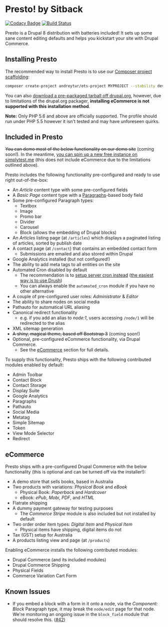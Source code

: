 # Presto! by Sitback

[![Codacy Badge](https://api.codacy.com/project/badge/Grade/3ca20fbf911a42debffcaccaffffefce)](https://www.codacy.com/app/sitback/presto?utm_source=github.com&utm_medium=referral&utm_content=Sitback/presto&utm_campaign=badger) [![Build Status](https://travis-ci.org/Sitback/presto.svg?branch=8.x-1.x)](https://travis-ci.org/Sitback/presto)

Presto is a Drupal 8 distribution with batteries included! It sets up some sane content editing defaults and helps you kickstart your site with Drupal Commerce.

## Installing Presto
The recommended way to install Presto is to use our [Composer project scaffolding](https://github.com/Sitback/presto-project):
```bash
composer create-project andreytur/ets-project MYPROJECT --stability dev --no-interaction
```

You can also [download a pre-packaged tarball off drupal.org](https://www.drupal.org/project/presto), however, due to limitations of the drupal.org packager, **installing eCommerce is not supported with this installation method**.

**Note:** Only PHP 5.6 and above are officially supported. The profile should run under PHP 5.5 however it isn't tested and may have unforeseen quirks.

## Included in Presto

~~You can demo most of the below functionality on our demo site~~ (coming soon!). In the meantime, [you can spin up a new free instance on simplytest.me](https://simplytest.me/project/presto) (this does not include eCommerce due to the limitations outlined above).

Presto includes the following functionality pre-configured and ready to use right out-of-the-box:

* An _Article_ content type with some pre-configured fields
* A _Basic Page_ content type with a [Paragraphs](https://www.drupal.org/project/paragraphs)-based body field
* Some pre-configured Paragraph types:
  - Textbox
  - Image
  - Promo bar
  - Divider
  - Carousel
  - Block (allows the embedding of Drupal blocks)
* An _Articles_ listing page (at `/articles`) which displays a paginated listing of articles, sorted by publish date
* A contact page (at `/contact`) that contains an embedded contact form
  - Submissions are emailed and also stored within Drupal
* Google Analytics installed (but not configured!)
* The ability to add meta tags to all entities on the site
* Automated Cron disabled by default
  - The recommendation is to [setup server cron instead](https://www.drupal.org/docs/7/setting-up-cron-for-drupal/configuring-cron-jobs-using-the-cron-command) ([the easiest way is to use Drush](http://www.drush.org/en/master/cron/))
  - You can always enable the `automated_cron` module if you have no other alternative
* A couple of pre-configured user roles: _Administrator_ & _Editor_
* The ability to share nodes on social media
* Pathauto for automatical URL aliasing
* Canonical redirect functionality
  - e.g. if you add an alias to _node:1_, users accessing `/node/1` will be redirected to the alias
* XML sitemap generation
* ~~A shiny, magical theme, based off Bootstrap 3~~ (coming soon!)
* Optional, pre-configured eCommerce functionality, via Drupal Commerce.
  - See the [eCommerce](#ecommerce) section for full details.

To supply this functionality, Presto ships with the following contributed modules enabled by default:

* Admin Toolbar
* Contact Block
* Contact Storage
* Display Suite
* Google Analytics
* Paragraphs
* Pathauto
* Social Media
* Metatag
* Simple Sitemap
* Token
* View Mode Selector
* Redirect

## eCommerce

Presto ships with a pre-configured Drupal Commerce with the below functionality (this is optional and can be turned off via the installer!):

* A demo store that sells books, based in Australia
* Two products with variations: _Physical Book_ and _eBook_
  - Physical Book: _Paperback_ and _Hardcover_
  - eBook: _ePub_, _Mobi_, _PDF_, and _HTML_
* Flatrate shipping
* A dummy payment gateway for testing purposes
  - The _Commerce Stripe_ module is also included but not installed by default
* Two order order item types: _Digital Item_ and _Physical Item_
  - Physical items have shipping, digital items do not
* Tax (GST) setup for Australia
* A products listing view and page (at `/products`)

Enabling eCommerce installs the following contributed modules:

* Drupal Commerce (and its included modules)
* Drupal Commerce Shipping
* Physical Fields
* Commerce Variation Cart Form

## Known Issues

* If you embed a block with a form in it onto a node, via the _Component: Block_ Paragraph type, it may break the `node/edit` page for that node. We're monitoring an ongoing issue in the `block_field` module that should resolve this. ([#42](Sitback/presto#42))
